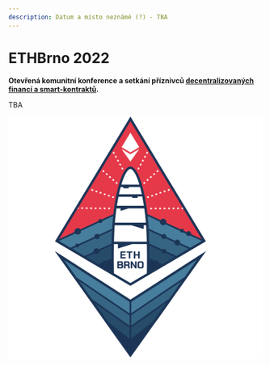 ```yaml
---
description: Datum a místo neznámé (?) - TBA
---
```


# ETHBrno 2022

**Otevřená komunitní konference a setkání příznivců **[**decentralizovaných financí a smart-kontraktů**](https://komunita.gwei.cz/klicove-pojmy)**.**

TBA

 ![](<.gitbook/assets/ethbrno (1).png>)
